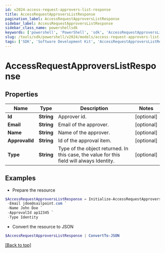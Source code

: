 ```yaml
---
id: v2024-access-request-approvers-list-response
title: AccessRequestApproversListResponse
pagination_label: AccessRequestApproversListResponse
sidebar_label: AccessRequestApproversListResponse
sidebar_class_name: powershellsdk
keywords: ['powershell', 'PowerShell', 'sdk', 'AccessRequestApproversListResponse', 'V2024AccessRequestApproversListResponse'] 
slug: /tools/sdk/powershell/v2024/models/access-request-approvers-list-response
tags: ['SDK', 'Software Development Kit', 'AccessRequestApproversListResponse', 'V2024AccessRequestApproversListResponse']
---
```



# AccessRequestApproversListResponse

## Properties

Name | Type | Description | Notes
------------ | ------------- | ------------- | -------------
**Id** | **String** | Approver id. | [optional] 
**Email** | **String** | Email of the approver. | [optional] 
**Name** | **String** | Name of the approver. | [optional] 
**ApprovalId** | **String** | Id of the approval item. | [optional] 
**Type** | **String** | Type of the object returned. In this case, the value for this field will always Identity. | [optional] 

## Examples

- Prepare the resource
```powershell
$AccessRequestApproversListResponse = Initialize-AccessRequestApproversListResponse  -Id id12345 `
 -Email jdoe@sailpoint.com `
 -Name John Doe `
 -ApprovalId ap12345 `
 -Type Identity
```

- Convert the resource to JSON
```powershell
$AccessRequestApproversListResponse | ConvertTo-JSON
```


[[Back to top]](#) 

